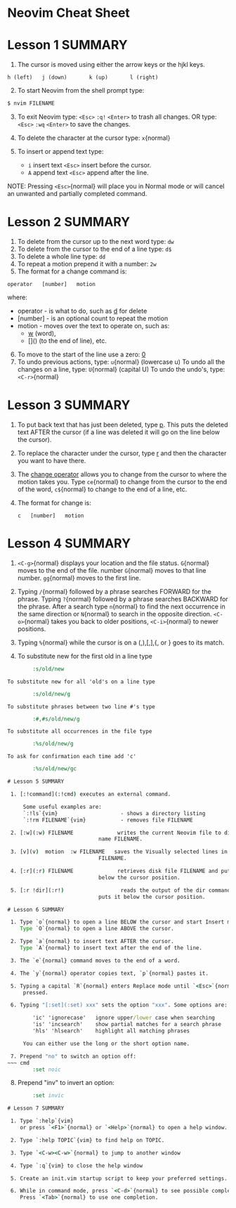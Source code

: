 # Neovim Cheat Sheet
# Lesson 1 SUMMARY

1. The cursor is moved using either the arrow keys or the hjkl keys.
```
h (left)   j (down)       k (up)       l (right)
```

2. To start Neovim from the shell prompt type:
```sh
$ nvim FILENAME
```
3. To exit Neovim type: `<Esc>` `:q!` `<Enter>` to trash all changes. OR type: `<Esc>` `:wq` `<Enter>` to save the changes.

4. To delete the character at the cursor type: `x`{normal}

5. To insert or append text type:
    * `i` insert text `<Esc>`     insert before the cursor.
	* `A` append text `<Esc>`     append after the line.

NOTE: Pressing `<Esc>`{normal} will place you in Normal mode or will cancel	an unwanted and partially completed command.

# Lesson 2 SUMMARY

1. To delete from the cursor up to the next word type:    `dw`
2. To delete from the cursor to the end of a line type:   `d$`
3. To delete a whole line type:                           `dd`
4. To repeat a motion prepend it with a number:           `2w`
5. The format for a change command is:

```
operator   [number]   motion
```

where:
* operator - is what to do, such as [d](d) for delete
* [number] -  is an optional count to repeat the motion
* motion   -   moves over the text to operate on, such as:
    * [w](w) (word),
    * [$]($) (to the end of line), etc.

6. To move to the start of the line use a zero: [0](0)
7. To undo previous actions, type:            `u`{normal}  (lowercase u)
    To undo all the changes on a line, type:   `U`{normal}  (capital U)
    To undo the undo's, type:                  `<C-r>`{normal}

# Lesson 3 SUMMARY

 1. To put back text that has just been deleted, type [p](p). This puts the
    deleted text AFTER the cursor (if a line was deleted it will go on the
    line below the cursor).

 2. To replace the character under the cursor, type [r](r) and then the
    character you want to have there.

 3. The [change operator](c) allows you to change from the cursor to where
    the motion takes you. Type `ce`{normal} to change from the cursor to the
    end of the word, `c$`{normal} to change to the end of a line, etc.

 4. The format for change is:

        c   [number]   motion

# Lesson 4 SUMMARY

 1. `<C-g>`{normal}     displays your location and the file status.
    `G`{normal}         moves to the end of the file.
    number `G`{normal} moves to that line number.
    `gg`{normal}        moves to the first line.

 2. Typing `/`{normal} followed by a phrase searches FORWARD for the phrase.
    Typing `?`{normal} followed by a phrase searches BACKWARD for the phrase.
    After a search type `n`{normal} to find the next occurrence in the same
    direction or `N`{normal} to search in the opposite direction.
    `<C-o>`{normal} takes you back to older positions, `<C-i>`{normal} to
    newer positions.

 3. Typing `%`{normal} while the cursor is on a (,),[,],{, or } goes to its
    match.

 4. To substitute new for the first old in a line type
~~~ cmd
        :s/old/new
~~~
    To substitute new for all 'old's on a line type
~~~ cmd
        :s/old/new/g
~~~
    To substitute phrases between two line #'s type
~~~ cmd
        :#,#s/old/new/g
~~~
    To substitute all occurrences in the file type
~~~ cmd
        :%s/old/new/g
~~~
    To ask for confirmation each time add 'c'
~~~ cmd
        :%s/old/new/gc

# Lesson 5 SUMMARY

 1. [:!command](:!cmd) executes an external command.

     Some useful examples are:
     `:!ls`{vim}                    - shows a directory listing
     `:!rm FILENAME`{vim}           - removes file FILENAME

 2. [:w](:w) FILENAME              writes the current Neovim file to disk with
                             name FILENAME.

 3. [v](v)  motion  :w FILENAME   saves the Visually selected lines in file
                             FILENAME.

 4. [:r](:r) FILENAME              retrieves disk file FILENAME and puts it
                             below the cursor position.

 5. [:r !dir](:r!)                  reads the output of the dir command and
                             puts it below the cursor position.

# Lesson 6 SUMMARY

 1. Type `o`{normal} to open a line BELOW the cursor and start Insert mode.
    Type `O`{normal} to open a line ABOVE the cursor.

 2. Type `a`{normal} to insert text AFTER the cursor.
    Type `A`{normal} to insert text after the end of the line.

 3. The `e`{normal} command moves to the end of a word.

 4. The `y`{normal} operator copies text, `p`{normal} pastes it.

 5. Typing a capital `R`{normal} enters Replace mode until `<Esc>`{normal} is
     pressed.

 6. Typing "[:set](:set) xxx" sets the option "xxx". Some options are:

        'ic' 'ignorecase'   ignore upper/lower case when searching
        'is' 'incsearch'    show partial matches for a search phrase
        'hls' 'hlsearch'    highlight all matching phrases

     You can either use the long or the short option name.

 7. Prepend "no" to switch an option off:
~~~ cmd
        :set noic
~~~
 8. Prepend "inv" to invert an option:
~~~ cmd
        :set invic

# Lesson 7 SUMMARY

 1. Type `:help`{vim}
    or press `<F1>`{normal} or `<Help>`{normal} to open a help window.

 2. Type `:help TOPIC`{vim} to find help on TOPIC.

 3. Type `<C-w><C-w>`{normal} to jump to another window

 4. Type `:q`{vim} to close the help window

 5. Create an init.vim startup script to keep your preferred settings.

 6. While in command mode, press `<C-d>`{normal} to see possible completions.
    Press `<Tab>`{normal} to use one completion.

